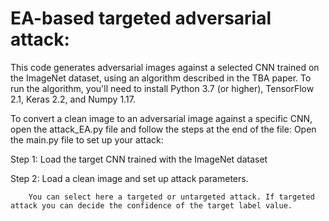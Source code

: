 # EA-based targeted adversarial attack:
This code generates adversarial images against a selected CNN trained on the ImageNet dataset, using an algorithm described in the TBA paper. To run the algorithm, you'll need to install Python 3.7 (or higher), TensorFlow 2.1, Keras 2.2, and Numpy 1.17.

To convert a clean image to an adversarial image against a specific CNN, open the attack_EA.py file and follow the steps at the end of the file:
Open the main.py file to set up your attack:

Step 1: Load the target CNN trained with the ImageNet dataset

Step 2: Load a clean image and set up attack parameters.

        You can select here a targeted or untargeted attack. If targeted attack you can decide the confidence of the target label value.


